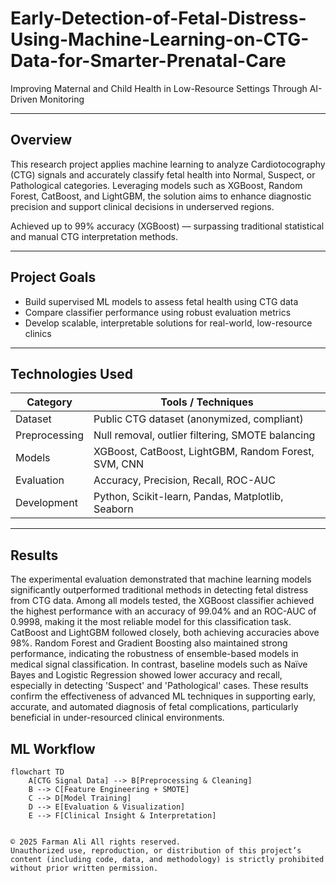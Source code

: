 # Early-Detection-of-Fetal-Distress-Using-Machine-Learning-on-CTG-Data-for-Smarter-Prenatal-Care

Improving Maternal and Child Health in Low-Resource Settings Through AI-Driven Monitoring

---

## Overview

This research project applies machine learning to analyze Cardiotocography (CTG) signals and accurately classify fetal health into Normal, Suspect, or Pathological categories. Leveraging models such as XGBoost, Random Forest, CatBoost, and LightGBM, the solution aims to enhance diagnostic precision and support clinical decisions in underserved regions.

Achieved up to 99% accuracy (XGBoost) — surpassing traditional statistical and manual CTG interpretation methods.

---

## Project Goals

- Build supervised ML models to assess fetal health using CTG data
- Compare classifier performance using robust evaluation metrics
- Develop scalable, interpretable solutions for real-world, low-resource clinics

---

## Technologies Used

| Category        | Tools / Techniques                                           |
|----------------|--------------------------------------------------------------|
| Dataset         | Public CTG dataset (anonymized, compliant)                  |
| Preprocessing   | Null removal, outlier filtering, SMOTE balancing            |
| Models          | XGBoost, CatBoost, LightGBM, Random Forest, SVM, CNN       |
| Evaluation      | Accuracy, Precision, Recall, ROC-AUC                        |
| Development     | Python, Scikit-learn, Pandas, Matplotlib, Seaborn           |

---
## Results

The experimental evaluation demonstrated that machine learning models significantly outperformed traditional methods in detecting fetal distress from CTG data. Among all models tested, the XGBoost classifier achieved the highest performance with an accuracy of 99.04% and an ROC-AUC of 0.9998, making it the most reliable model for this classification task. CatBoost and LightGBM followed closely, both achieving accuracies above 98%. Random Forest and Gradient Boosting also maintained strong performance, indicating the robustness of ensemble-based models in medical signal classification. In contrast, baseline models such as Naïve Bayes and Logistic Regression showed lower accuracy and recall, especially in detecting 'Suspect' and 'Pathological' cases. These results confirm the effectiveness of advanced ML techniques in supporting early, accurate, and automated diagnosis of fetal complications, particularly beneficial in under-resourced clinical environments.

## ML Workflow

```mermaid
flowchart TD
    A[CTG Signal Data] --> B[Preprocessing & Cleaning]
    B --> C[Feature Engineering + SMOTE]
    C --> D[Model Training]
    D --> E[Evaluation & Visualization]
    E --> F[Clinical Insight & Interpretation]


© 2025 Farman Ali All rights reserved.  
Unauthorized use, reproduction, or distribution of this project’s content (including code, data, and methodology) is strictly prohibited without prior written permission.
